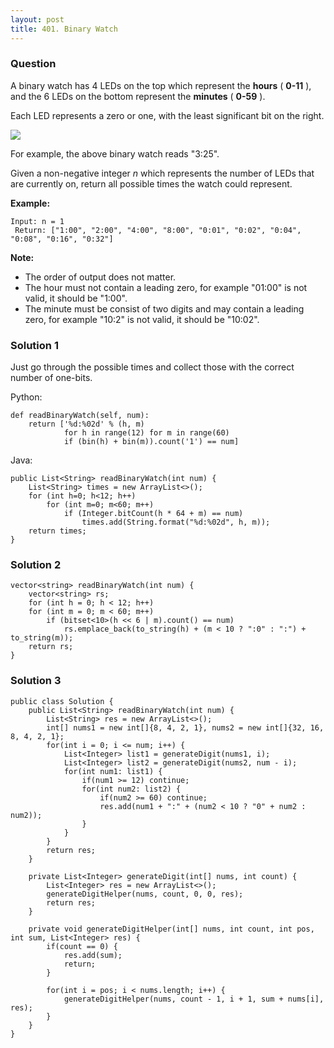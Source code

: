 ```yaml
---
layout: post
title: 401. Binary Watch
---
```

### Question
A binary watch has 4 LEDs on the top which represent the **hours** ( **0-11**
), and the 6 LEDs on the bottom represent the **minutes** ( **0-59** ).

Each LED represents a zero or one, with the least significant bit on the
right.

![](https://upload.wikimedia.org/wikipedia/commons/8/8b/Binary_clock_samui_moon.jpg)

For example, the above binary watch reads "3:25".

Given a non-negative integer _n_ which represents the number of LEDs that are
currently on, return all possible times the watch could represent.

**Example:**

    
    
    Input: n = 1  
     Return: ["1:00", "2:00", "4:00", "8:00", "0:01", "0:02", "0:04", "0:08", "0:16", "0:32"]

**Note:**  

  * The order of output does not matter.
  * The hour must not contain a leading zero, for example "01:00" is not valid, it should be "1:00".
  * The minute must be consist of two digits and may contain a leading zero, for example "10:2" is not valid, it should be "10:02".

### Solution 1
Just go through the possible times and collect those with the correct number
of one-bits.

Python:

    
    
    def readBinaryWatch(self, num):
        return ['%d:%02d' % (h, m)
                for h in range(12) for m in range(60)
                if (bin(h) + bin(m)).count('1') == num]
    

Java:

    
    
    public List<String> readBinaryWatch(int num) {
        List<String> times = new ArrayList<>();
        for (int h=0; h<12; h++)
            for (int m=0; m<60; m++)
                if (Integer.bitCount(h * 64 + m) == num)
                    times.add(String.format("%d:%02d", h, m));
        return times;        
    }


### Solution 2
    
    
    vector<string> readBinaryWatch(int num) {
        vector<string> rs;
        for (int h = 0; h < 12; h++)
        for (int m = 0; m < 60; m++)
            if (bitset<10>(h << 6 | m).count() == num)
                rs.emplace_back(to_string(h) + (m < 10 ? ":0" : ":") + to_string(m));
        return rs;
    }
    


### Solution 3
    
    
    public class Solution {
        public List<String> readBinaryWatch(int num) {
            List<String> res = new ArrayList<>();
            int[] nums1 = new int[]{8, 4, 2, 1}, nums2 = new int[]{32, 16, 8, 4, 2, 1};
            for(int i = 0; i <= num; i++) {
                List<Integer> list1 = generateDigit(nums1, i);
                List<Integer> list2 = generateDigit(nums2, num - i);
                for(int num1: list1) {
                    if(num1 >= 12) continue;
                    for(int num2: list2) {
                        if(num2 >= 60) continue;
                        res.add(num1 + ":" + (num2 < 10 ? "0" + num2 : num2));
                    }
                }
            }
            return res;
        }
    
        private List<Integer> generateDigit(int[] nums, int count) {
            List<Integer> res = new ArrayList<>();
            generateDigitHelper(nums, count, 0, 0, res);
            return res;
        }
    
        private void generateDigitHelper(int[] nums, int count, int pos, int sum, List<Integer> res) {
            if(count == 0) {
                res.add(sum);
                return;
            }
            
            for(int i = pos; i < nums.length; i++) {
                generateDigitHelper(nums, count - 1, i + 1, sum + nums[i], res);    
            }
        }
    }
    



